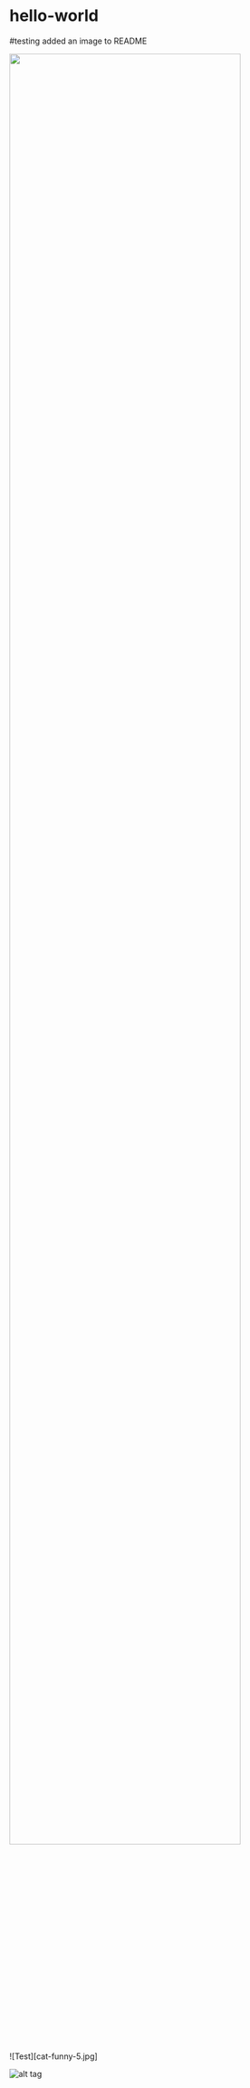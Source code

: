 # hello-world

#testing added an image to README

<img src="cat-funny-5.jpg.png" width="90%"></img>

![Test][cat-funny-5.jpg]

![alt tag](https://raw.githubusercontent.com/jbarth04/hello-world/cat-funny-5.jpg)
